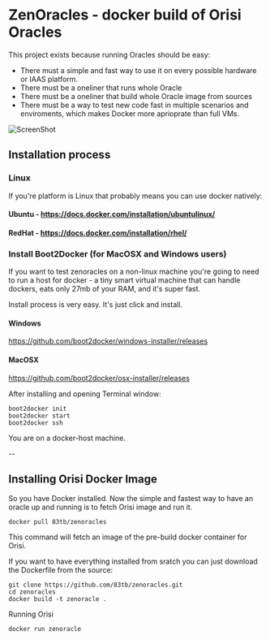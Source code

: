 # ZenOracles - docker build of Orisi Oracles

This project exists because running Oracles should be easy:
* There must a simple and fast way to use it on every possible hardware or IAAS platform. 
* There must be a oneliner that runs whole Oracle
* There must be a oneliner that build whole Oracle image from sources 
* There must be a way to test new code fast in multiple scenarios and enviroments, which makes Docker more aprioprate than full VMs.


![ScreenShot](http://icons.iconarchive.com/icons/robsonbillponte/iRob/256/Drives-Server-icon.png)


## Installation process

### Linux

If you're platform is Linux that probably means you can use docker natively:

#### Ubuntu - https://docs.docker.com/installation/ubuntulinux/
#### RedHat - https://docs.docker.com/installation/rhel/


### Install Boot2Docker (for MacOSX and Windows users)

If you want to test zenoracles on a non-linux machine you're going to need to run a host for docker - a tiny smart virtual machine that can handle dockers, eats only 27mb of your RAM, and it's super fast.


Install process is very easy. It's just click and install.

#### Windows

https://github.com/boot2docker/windows-installer/releases

#### MacOSX

https://github.com/boot2docker/osx-installer/releases


After installing and opening Terminal window:

```
boot2docker init
boot2docker start
boot2docker ssh
```

You are on a docker-host machine.

--



## Installing Orisi Docker Image


So you have Docker installed. Now the simple and fastest way to have an oracle up and running is to fetch Orisi image and run it.

```
docker pull 83tb/zenoracles
```
This command will fetch an image of the pre-build docker container for Orisi.

If you want to have everything installed from sratch you can just download the Dockerfile from the source:
```
git clone https://github.com/83tb/zenoracles.git
cd zenoracles
docker build -t zenoracle .
```
Running Orisi
```
docker run zenoracle
```











